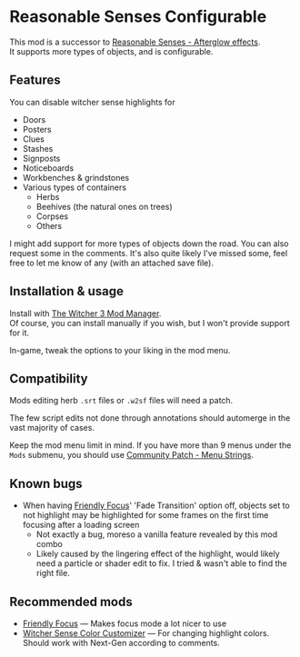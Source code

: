 # Reasonable Senses Configurable

This mod is a successor to [Reasonable Senses - Afterglow effects](https://www.nexusmods.com/witcher3/mods/3377).<br/>
It supports more types of objects, and is configurable.

## Features

You can disable witcher sense highlights for
- Doors
- Posters
- Clues
- Stashes
- Signposts
- Noticeboards
- Workbenches & grindstones
- Various types of containers
  - Herbs
  - Beehives (the natural ones on trees)
  - Corpses
  - Others

I might add support for more types of objects down the road. You can also request some in the comments. It's also quite likely I've missed some, feel free to let me know of any (with an attached save file).

## Installation & usage

Install with [The Witcher 3 Mod Manager](https://www.nexusmods.com/witcher3/mods/2678).<br/>
Of course, you can install manually if you wish, but I won't provide support for it.

In-game, tweak the options to your liking in the mod menu.

## Compatibility

Mods editing herb `.srt` files or `.w2sf` files will need a patch.

The few script edits not done through annotations should automerge in the vast majority of cases.

Keep the mod menu limit in mind. If you have more than 9 menus under the `Mods` submenu, you should use [Community Patch - Menu Strings](https://www.nexusmods.com/witcher3/mods/3650).

## Known bugs

- When having [Friendly Focus](https://www.nexusmods.com/witcher3/mods/7167)' 'Fade Transition' option off, objects set to not highlight may be highlighted for some frames on the first time focusing after a loading screen
  - Not exactly a bug, moreso a vanilla feature revealed by this mod combo
  - Likely caused by the lingering effect of the highlight, would likely need a particle or shader edit to fix. I tried & wasn't able to find the right file.

## Recommended mods

- [Friendly Focus](https://www.nexusmods.com/witcher3/mods/7167) — Makes focus mode a lot nicer to use
- [Witcher Sense Color Customizer](https://www.nexusmods.com/witcher3/mods/125) — For changing highlight colors. Should work with Next-Gen according to comments.
